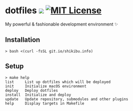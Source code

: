 # dotfiles ![](https://img.shields.io/badge/platform-macOS-lightgray.svg) [![MIT License](http://img.shields.io/badge/license-MIT-green.svg?style=flat)](./doc/LICENSE.txt)

My powerful & fashionable development environment :sparkles:

## Installation

```shell
> bash <(curl -fsSL git.io/shikibu.info)
```

## Setup

```shell
> make help
list     List up dotfiles which will be deployed
init     Initialize macOS environment
deploy   Deploy dotfiles
install  Initialize and deploy
update   Update repository, submodules and other plugins
help     Display targets in Makefile
```

